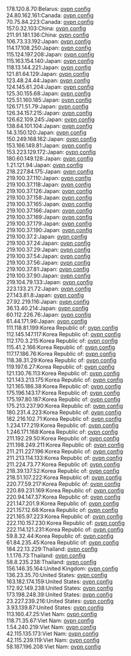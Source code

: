 178.120.8.70:Belarus: [ovpn config](vpn/178_120_8_70.ovpn)  
24.80.162.161:Canada: [ovpn config](vpn/24_80_162_161.ovpn)  
70.75.84.223:Canada: [ovpn config](vpn/70_75_84_223.ovpn)  
157.0.32.103:China: [ovpn config](vpn/157_0_32_103.ovpn)  
211.91.181.136:China: [ovpn config](vpn/211_91_181_136.ovpn)  
106.73.33.192:Japan: [ovpn config](vpn/106_73_33_192.ovpn)  
114.17.108.250:Japan: [ovpn config](vpn/114_17_108_250.ovpn)  
115.124.197.208:Japan: [ovpn config](vpn/115_124_197_208.ovpn)  
115.163.154.140:Japan: [ovpn config](vpn/115_163_154_140.ovpn)  
118.13.144.221:Japan: [ovpn config](vpn/118_13_144_221.ovpn)  
121.81.64.129:Japan: [ovpn config](vpn/121_81_64_129.ovpn)  
123.48.24.44:Japan: [ovpn config](vpn/123_48_24_44.ovpn)  
124.145.61.204:Japan: [ovpn config](vpn/124_145_61_204.ovpn)  
125.30.155.68:Japan: [ovpn config](vpn/125_30_155_68.ovpn)  
125.51.160.185:Japan: [ovpn config](vpn/125_51_160_185.ovpn)  
126.171.51.79:Japan: [ovpn config](vpn/126_171_51_79.ovpn)  
126.34.157.215:Japan: [ovpn config](vpn/126_34_157_215.ovpn)  
126.62.109.245:Japan: [ovpn config](vpn/126_62_109_245.ovpn)  
138.64.101.104:Japan: [ovpn config](vpn/138_64_101_104.ovpn)  
14.3.150.120:Japan: [ovpn config](vpn/14_3_150_120.ovpn)  
150.249.168.162:Japan: [ovpn config](vpn/150_249_168_162.ovpn)  
153.166.149.81:Japan: [ovpn config](vpn/153_166_149_81.ovpn)  
153.223.129.172:Japan: [ovpn config](vpn/153_223_129_172.ovpn)  
180.60.149.128:Japan: [ovpn config](vpn/180_60_149_128.ovpn)  
1.21.121.94:Japan: [ovpn config](vpn/1_21_121_94.ovpn)  
218.227.84.175:Japan: [ovpn config](vpn/218_227_84_175.ovpn)  
219.100.37.110:Japan: [ovpn config](vpn/219_100_37_110.ovpn)  
219.100.37.118:Japan: [ovpn config](vpn/219_100_37_118.ovpn)  
219.100.37.126:Japan: [ovpn config](vpn/219_100_37_126.ovpn)  
219.100.37.158:Japan: [ovpn config](vpn/219_100_37_158.ovpn)  
219.100.37.165:Japan: [ovpn config](vpn/219_100_37_165.ovpn)  
219.100.37.166:Japan: [ovpn config](vpn/219_100_37_166.ovpn)  
219.100.37.169:Japan: [ovpn config](vpn/219_100_37_169.ovpn)  
219.100.37.179:Japan: [ovpn config](vpn/219_100_37_179.ovpn)  
219.100.37.190:Japan: [ovpn config](vpn/219_100_37_190.ovpn)  
219.100.37.2:Japan: [ovpn config](vpn/219_100_37_2.ovpn)  
219.100.37.24:Japan: [ovpn config](vpn/219_100_37_24.ovpn)  
219.100.37.29:Japan: [ovpn config](vpn/219_100_37_29.ovpn)  
219.100.37.54:Japan: [ovpn config](vpn/219_100_37_54.ovpn)  
219.100.37.56:Japan: [ovpn config](vpn/219_100_37_56.ovpn)  
219.100.37.81:Japan: [ovpn config](vpn/219_100_37_81.ovpn)  
219.100.37.90:Japan: [ovpn config](vpn/219_100_37_90.ovpn)  
219.104.79.133:Japan: [ovpn config](vpn/219_104_79_133.ovpn)  
223.133.21.72:Japan: [ovpn config](vpn/223_133_21_72.ovpn)  
27.143.81.8:Japan: [ovpn config](vpn/27_143_81_8.ovpn)  
27.92.219.116:Japan: [ovpn config](vpn/27_92_219_116.ovpn)  
36.13.40.214:Japan: [ovpn config](vpn/36_13_40_214.ovpn)  
60.112.226.76:Japan: [ovpn config](vpn/60_112_226_76.ovpn)  
61.44.171.96:Japan: [ovpn config](vpn/61_44_171_96.ovpn)  
111.118.81.199:Korea Republic of: [ovpn config](vpn/111_118_81_199.ovpn)  
112.145.147.117:Korea Republic of: [ovpn config](vpn/112_145_147_117.ovpn)  
112.170.3.215:Korea Republic of: [ovpn config](vpn/112_170_3_215.ovpn)  
115.41.2.166:Korea Republic of: [ovpn config](vpn/115_41_2_166.ovpn)  
117.17.186.76:Korea Republic of: [ovpn config](vpn/117_17_186_76.ovpn)  
118.38.31.29:Korea Republic of: [ovpn config](vpn/118_38_31_29.ovpn)  
119.197.6.27:Korea Republic of: [ovpn config](vpn/119_197_6_27.ovpn)  
121.130.76.113:Korea Republic of: [ovpn config](vpn/121_130_76_113.ovpn)  
121.143.213.175:Korea Republic of: [ovpn config](vpn/121_143_213_175.ovpn)  
121.165.186.38:Korea Republic of: [ovpn config](vpn/121_165_186_38.ovpn)  
175.196.143.17:Korea Republic of: [ovpn config](vpn/175_196_143_17.ovpn)  
175.197.80.187:Korea Republic of: [ovpn config](vpn/175_197_80_187.ovpn)  
175.213.237.90:Korea Republic of: [ovpn config](vpn/175_213_237_90.ovpn)  
180.231.4.223:Korea Republic of: [ovpn config](vpn/180_231_4_223.ovpn)  
182.216.102.71:Korea Republic of: [ovpn config](vpn/182_216_102_71.ovpn)  
1.234.177.219:Korea Republic of: [ovpn config](vpn/1_234_177_219.ovpn)  
1.246.171.168:Korea Republic of: [ovpn config](vpn/1_246_171_168.ovpn)  
211.192.29.50:Korea Republic of: [ovpn config](vpn/211_192_29_50.ovpn)  
211.198.249.211:Korea Republic of: [ovpn config](vpn/211_198_249_211.ovpn)  
211.211.227.196:Korea Republic of: [ovpn config](vpn/211_211_227_196.ovpn)  
211.213.114.133:Korea Republic of: [ovpn config](vpn/211_213_114_133.ovpn)  
211.224.73.77:Korea Republic of: [ovpn config](vpn/211_224_73_77.ovpn)  
218.39.137.52:Korea Republic of: [ovpn config](vpn/218_39_137_52.ovpn)  
218.51.107.222:Korea Republic of: [ovpn config](vpn/218_51_107_222.ovpn)  
220.77.59.217:Korea Republic of: [ovpn config](vpn/220_77_59_217.ovpn)  
220.89.231.169:Korea Republic of: [ovpn config](vpn/220_89_231_169.ovpn)  
220.94.147.37:Korea Republic of: [ovpn config](vpn/220_94_147_37.ovpn)  
221.147.201.9:Korea Republic of: [ovpn config](vpn/221_147_201_9.ovpn)  
221.157.12.68:Korea Republic of: [ovpn config](vpn/221_157_12_68.ovpn)  
221.165.97.223:Korea Republic of: [ovpn config](vpn/221_165_97_223.ovpn)  
222.110.157.230:Korea Republic of: [ovpn config](vpn/222_110_157_230.ovpn)  
222.114.121.231:Korea Republic of: [ovpn config](vpn/222_114_121_231.ovpn)  
59.8.32.44:Korea Republic of: [ovpn config](vpn/59_8_32_44.ovpn)  
61.84.235.45:Korea Republic of: [ovpn config](vpn/61_84_235_45.ovpn)  
184.22.13.229:Thailand: [ovpn config](vpn/184_22_13_229.ovpn)  
1.1.176.73:Thailand: [ovpn config](vpn/1_1_176_73.ovpn)  
58.8.235.238:Thailand: [ovpn config](vpn/58_8_235_238.ovpn)  
156.146.35.164:United Kingdom: [ovpn config](vpn/156_146_35_164.ovpn)  
136.23.35.70:United States: [ovpn config](vpn/136_23_35_70.ovpn)  
163.182.174.159:United States: [ovpn config](vpn/163_182_174_159.ovpn)  
172.92.149.238:United States: [ovpn config](vpn/172_92_149_238.ovpn)  
173.198.248.39:United States: [ovpn config](vpn/173_198_248_39.ovpn)  
23.227.239.216:United States: [ovpn config](vpn/23_227_239_216.ovpn)  
3.93.139.87:United States: [ovpn config](vpn/3_93_139_87.ovpn)  
113.160.47.25:Viet Nam: [ovpn config](vpn/113_160_47_25.ovpn)  
118.71.35.67:Viet Nam: [ovpn config](vpn/118_71_35_67.ovpn)  
1.54.240.219:Viet Nam: [ovpn config](vpn/1_54_240_219.ovpn)  
42.115.135.173:Viet Nam: [ovpn config](vpn/42_115_135_173.ovpn)  
42.115.239.119:Viet Nam: [ovpn config](vpn/42_115_239_119.ovpn)  
58.187.196.208:Viet Nam: [ovpn config](vpn/58_187_196_208.ovpn)  

